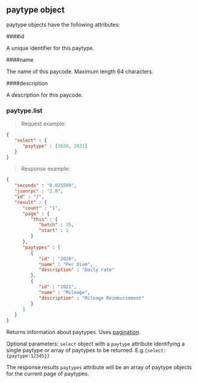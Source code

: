  ## paytype object
 
 paytype objects have the following attributes:
 
 ####id
 
 A unique identifier for this paytype.
 
 ####name
 
 The name of this paycode. Maximum length 64 characters.
 
 ####description
 
 A description for this paycode.
 
 ### paytype.list
 
 > Request example:
 
 ```JSON
 {
    "select" : {
       "paytype" : [2020, 2021]
    }
 }
 ```
 
 > Response example:
 
 ```JSON
 {
    "seconds" : "0.025599",
    "jsonrpc" : "2.0",
    "id" : "7",
    "result" : {
       "count" : "1",
       "page" : {
          "this" : {
             "batch" : 25,
             "start" : 1
          }
       },
       "paytypes" : [
          {
             "id" : "2020",
             "name" : "Per Diem",
             "description" : "Daily rate"
          },
          {
             "id" : "2021",
             "name" : "Mileage",
             "description" : "Mileage Reimbursement"
          }
       ]
    }
 }
 ```
 
 <span class="tryit" id="paytype-list-tryit"></span>
 Returns information about paytypes. Uses [pagination](#pagination).
 
 Optional parameters: `select` object with a `paytype` attribute identifying a single paytype or array of paytypes to be returned. E.g.`{select:{paytype:12345}}`
 
 The response results `paytypes` attribute will be an array of paytype objects for the current page of paytypes.
 
 